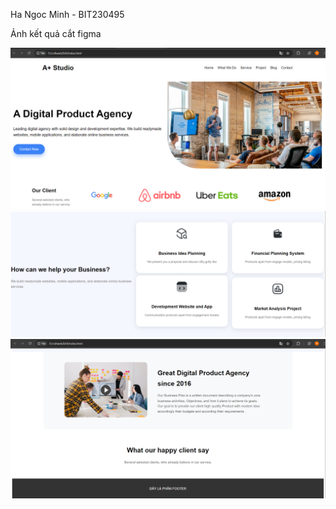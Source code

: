 Ha Ngoc Minh - BIT230495

Ảnh kết quả cắt figma

![alt text](image.png)
![alt text](image-1.png)
![alt text](image-2.png)
